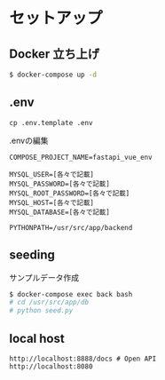 # セットアップ

## Docker 立ち上げ

```sh
$ docker-compose up -d
```

## .env

```
cp .env.template .env
```

.envの編集

```
COMPOSE_PROJECT_NAME=fastapi_vue_env

MYSQL_USER=[各々で記載]
MYSQL_PASSWORD=[各々で記載]
MYSQL_ROOT_PASSWORD=[各々で記載]
MYSQL_HOST=[各々で記載]
MYSQL_DATABASE=[各々で記載]

PYTHONPATH=/usr/src/app/backend
```

## seeding
サンプルデータ作成

```sh
$ docker-compose exec back bash
# cd /usr/src/app/db
# python seed.py
```

## local host

```
http://localhost:8888/docs # Open API
http://localhost:8080
```
